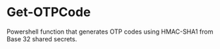 # Get-OTPCode
Powershell function that generates OTP codes using HMAC-SHA1 from Base 32 shared secrets.
